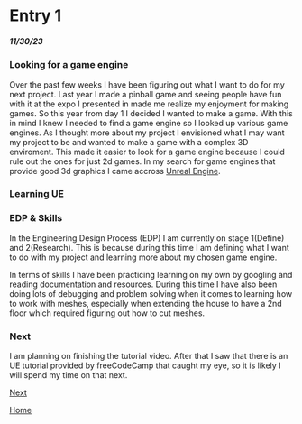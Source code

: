 # Entry 1
##### 11/30/23

### Looking for a game engine
Over the past few weeks I have been figuring out what I want to do for my next project. Last year I made a pinball game and seeing people have fun with it at the expo I presented in made me realize my enjoyment for making games. So this year from day 1 I decided I wanted to make a game. With this in mind I knew I needed to find a game engine so I looked up various game engines. As I thought more about my project I envisioned what I may want my project to be and wanted to make a game with a complex 3D enviroment. This made it easier to look for a game engine because I could rule out the ones for just 2d games. In my search for game engines that provide good 3d graphics I came accross [Unreal Engine](https://www.unrealengine.com/en-US).

### Learning UE

### EDP & Skills
In the Engineering Design Process (EDP) I am currently on stage 1(Define) and 2(Research). This is because during this time I am defining what I want to do with my project and learning more about my chosen game engine.

In terms of skills I have been practicing learning on my own by googling and reading documentation and resources. During this time I have also been doing lots of debugging and problem solving when it comes to learning how to work with meshes, especially when extending the house to have a 2nd floor which required figuring out how to cut meshes.

### Next
I am planning on finishing the tutorial video. After that I saw that there is an UE tutorial provided by freeCodeCamp that caught my eye, so it is likely I will spend my time on that next.

[Next](entry02.md)

[Home](../README.md)
